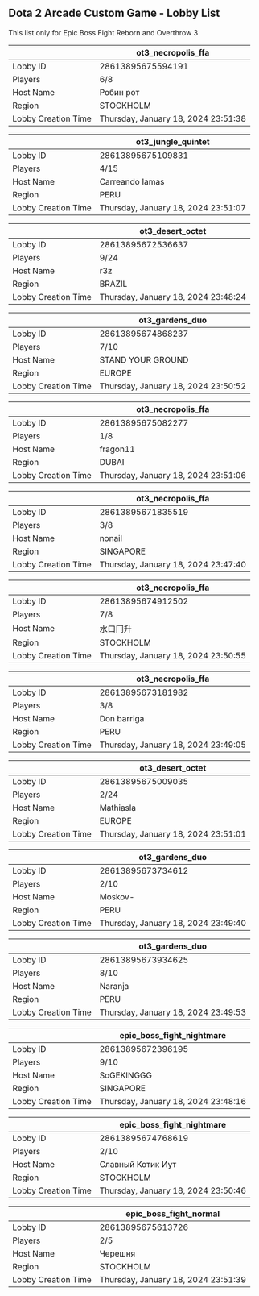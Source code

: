 ## Dota 2 Arcade Custom Game - Lobby List

This list only for Epic Boss Fight Reborn and Overthrow 3

|  | ot3_necropolis_ffa |
| ------ | ------ |
| Lobby ID | 28613895675594191 |
| Players | 6/8 |
| Host Name | Робин рот |
| Region | STOCKHOLM |
| Lobby Creation Time | Thursday, January 18, 2024 23:51:38 |


|  | ot3_jungle_quintet |
| ------ | ------ |
| Lobby ID | 28613895675109831 |
| Players | 4/15 |
| Host Name | Carreando Iamas |
| Region | PERU |
| Lobby Creation Time | Thursday, January 18, 2024 23:51:07 |


|  | ot3_desert_octet |
| ------ | ------ |
| Lobby ID | 28613895672536637 |
| Players | 9/24 |
| Host Name | r3z |
| Region | BRAZIL |
| Lobby Creation Time | Thursday, January 18, 2024 23:48:24 |


|  | ot3_gardens_duo |
| ------ | ------ |
| Lobby ID | 28613895674868237 |
| Players | 7/10 |
| Host Name | STAND YOUR GROUND |
| Region | EUROPE |
| Lobby Creation Time | Thursday, January 18, 2024 23:50:52 |


|  | ot3_necropolis_ffa |
| ------ | ------ |
| Lobby ID | 28613895675082277 |
| Players | 1/8 |
| Host Name | fragon11 |
| Region | DUBAI |
| Lobby Creation Time | Thursday, January 18, 2024 23:51:06 |


|  | ot3_necropolis_ffa |
| ------ | ------ |
| Lobby ID | 28613895671835519 |
| Players | 3/8 |
| Host Name | nonail |
| Region | SINGAPORE |
| Lobby Creation Time | Thursday, January 18, 2024 23:47:40 |


|  | ot3_necropolis_ffa |
| ------ | ------ |
| Lobby ID | 28613895674912502 |
| Players | 7/8 |
| Host Name | 水口冂升 |
| Region | STOCKHOLM |
| Lobby Creation Time | Thursday, January 18, 2024 23:50:55 |


|  | ot3_necropolis_ffa |
| ------ | ------ |
| Lobby ID | 28613895673181982 |
| Players | 3/8 |
| Host Name | Don barriga |
| Region | PERU |
| Lobby Creation Time | Thursday, January 18, 2024 23:49:05 |


|  | ot3_desert_octet |
| ------ | ------ |
| Lobby ID | 28613895675009035 |
| Players | 2/24 |
| Host Name | Mathiasla |
| Region | EUROPE |
| Lobby Creation Time | Thursday, January 18, 2024 23:51:01 |


|  | ot3_gardens_duo |
| ------ | ------ |
| Lobby ID | 28613895673734612 |
| Players | 2/10 |
| Host Name | Moskov- |
| Region | PERU |
| Lobby Creation Time | Thursday, January 18, 2024 23:49:40 |


|  | ot3_gardens_duo |
| ------ | ------ |
| Lobby ID | 28613895673934625 |
| Players | 8/10 |
| Host Name | Naranja |
| Region | PERU |
| Lobby Creation Time | Thursday, January 18, 2024 23:49:53 |


|  | epic_boss_fight_nightmare |
| ------ | ------ |
| Lobby ID | 28613895672396195 |
| Players | 9/10 |
| Host Name | SoGEKINGGG |
| Region | SINGAPORE |
| Lobby Creation Time | Thursday, January 18, 2024 23:48:16 |


|  | epic_boss_fight_nightmare |
| ------ | ------ |
| Lobby ID | 28613895674768619 |
| Players | 2/10 |
| Host Name | Славный Котик Иут |
| Region | STOCKHOLM |
| Lobby Creation Time | Thursday, January 18, 2024 23:50:46 |


|  | epic_boss_fight_normal |
| ------ | ------ |
| Lobby ID | 28613895675613726 |
| Players | 2/5 |
| Host Name | Черешня |
| Region | STOCKHOLM |
| Lobby Creation Time | Thursday, January 18, 2024 23:51:39 |


